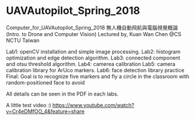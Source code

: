# UAVAutopilot_Spring_2018

Computer_for_UAVAutopilot_Spring_2018
無人機自動飛航與電腦視覺概論 (Intro. to Drone and Computer Vision) Lectured by, Kuan Wan Chen @CS NCTU Taiwan

Lab1: openCV installation and simple image processing.
Lab2: histogram optimization and edge detection algorithm.
Lab3: connected component and otsu threshold algorithm.
Lab4: camerea calibration
Lab5: camera calibration library for ArUco markers.
Lab6: face detection library practice
Final: Goal is to recognize five markers and fly a circle in the classroom with random-positioned face to avoid

All details can be seen in the PDF in each labs.

A little test video :)
https://www.youtube.com/watch?v=Cr4eDMfOO_4&feature=share
